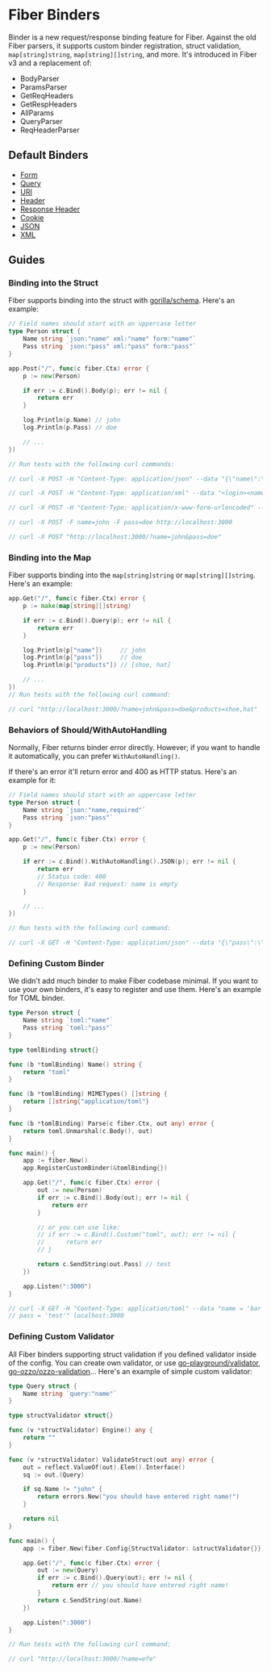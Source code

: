 # Fiber Binders

Binder is a new request/response binding feature for Fiber. Against the old Fiber parsers, it supports custom binder registration, struct validation, `map[string]string`, `map[string][]string`, and more. It's introduced in Fiber v3 and a replacement of:

- BodyParser
- ParamsParser
- GetReqHeaders
- GetRespHeaders
- AllParams
- QueryParser
- ReqHeaderParser

## Default Binders

- [Form](form.go)
- [Query](query.go)
- [URI](uri.go)
- [Header](header.go)
- [Response Header](resp_header.go)
- [Cookie](cookie.go)
- [JSON](json.go)
- [XML](xml.go)

## Guides

### Binding into the Struct

Fiber supports binding into the struct with [gorilla/schema](https://github.com/gorilla/schema). Here's an example:

```go
// Field names should start with an uppercase letter
type Person struct {
    Name string `json:"name" xml:"name" form:"name"`
    Pass string `json:"pass" xml:"pass" form:"pass"`
}

app.Post("/", func(c fiber.Ctx) error {
    p := new(Person)

    if err := c.Bind().Body(p); err != nil {
        return err
    }

    log.Println(p.Name) // john
    log.Println(p.Pass) // doe

    // ...
})

// Run tests with the following curl commands:

// curl -X POST -H "Content-Type: application/json" --data "{\"name\":\"john\",\"pass\":\"doe\"}" localhost:3000

// curl -X POST -H "Content-Type: application/xml" --data "<login><name>john</name><pass>doe</pass></login>" localhost:3000

// curl -X POST -H "Content-Type: application/x-www-form-urlencoded" --data "name=john&pass=doe" localhost:3000

// curl -X POST -F name=john -F pass=doe http://localhost:3000

// curl -X POST "http://localhost:3000/?name=john&pass=doe"
```

### Binding into the Map

Fiber supports binding into the `map[string]string` or `map[string][]string`. Here's an example:

```go
app.Get("/", func(c fiber.Ctx) error {
    p := make(map[string][]string)

    if err := c.Bind().Query(p); err != nil {
        return err
    }

    log.Println(p["name"])     // john
    log.Println(p["pass"])     // doe
    log.Println(p["products"]) // [shoe, hat]

    // ...
})
// Run tests with the following curl command:

// curl "http://localhost:3000/?name=john&pass=doe&products=shoe,hat"
```

### Behaviors of Should/WithAutoHandling

Normally, Fiber returns binder error directly. However; if you want to handle it automatically, you can prefer `WithAutoHandling()`.

If there's an error it'll return error and 400 as HTTP status. Here's an example for it:

```go
// Field names should start with an uppercase letter
type Person struct {
    Name string `json:"name,required"`
    Pass string `json:"pass"`
}

app.Get("/", func(c fiber.Ctx) error {
    p := new(Person)

    if err := c.Bind().WithAutoHandling().JSON(p); err != nil {
        return err 
        // Status code: 400 
        // Response: Bad request: name is empty
    }

    // ...
})

// Run tests with the following curl command:

// curl -X GET -H "Content-Type: application/json" --data "{\"pass\":\"doe\"}" localhost:3000
```

### Defining Custom Binder

We didn't add much binder to make Fiber codebase minimal. If you want to use your own binders, it's easy to register and use them. Here's an example for TOML binder.

```go
type Person struct {
    Name string `toml:"name"`
    Pass string `toml:"pass"`
}

type tomlBinding struct{}

func (b *tomlBinding) Name() string {
    return "toml"
}

func (b *tomlBinding) MIMETypes() []string {
    return []string{"application/toml"}
}

func (b *tomlBinding) Parse(c fiber.Ctx, out any) error {
    return toml.Unmarshal(c.Body(), out)
}

func main() {
    app := fiber.New()
    app.RegisterCustomBinder(&tomlBinding{})

    app.Get("/", func(c fiber.Ctx) error {
        out := new(Person)
        if err := c.Bind().Body(out); err != nil {
            return err
        }

        // or you can use like:
        // if err := c.Bind().Custom("toml", out); err != nil {
        //      return err
        // }

        return c.SendString(out.Pass) // test
    })

    app.Listen(":3000")
}

// curl -X GET -H "Content-Type: application/toml" --data "name = 'bar'
// pass = 'test'" localhost:3000
```

### Defining Custom Validator

All Fiber binders supporting struct validation if you defined validator inside of the config. You can create own validator, or use [go-playground/validator](https://github.com/go-playground/validator), [go-ozzo/ozzo-validation](https://github.com/go-ozzo/ozzo-validation)... Here's an example of simple custom validator:

```go
type Query struct {
    Name string `query:"name"`
}

type structValidator struct{}

func (v *structValidator) Engine() any {
    return ""
}

func (v *structValidator) ValidateStruct(out any) error {
    out = reflect.ValueOf(out).Elem().Interface()
    sq := out.(Query)

    if sq.Name != "john" {
        return errors.New("you should have entered right name!")
    }

    return nil
}

func main() {
    app := fiber.New(fiber.Config{StructValidator: &structValidator{}})

    app.Get("/", func(c fiber.Ctx) error {
        out := new(Query)
        if err := c.Bind().Query(out); err != nil {
            return err // you should have entered right name!
        }
        return c.SendString(out.Name)
    })

    app.Listen(":3000")
}

// Run tests with the following curl command:

// curl "http://localhost:3000/?name=efe"
```
